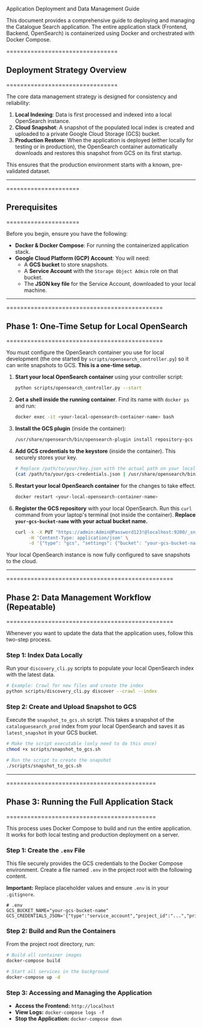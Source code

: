 Application Deployment and Data Management Guide

This document provides a comprehensive guide to deploying and managing the Catalogue Search application. The entire application stack (Frontend, Backend, OpenSearch) is containerized using Docker and orchestrated with Docker Compose.

================================
## Deployment Strategy Overview
================================

The core data management strategy is designed for consistency and reliability:

1.  **Local Indexing**: Data is first processed and indexed into a local OpenSearch instance.
2.  **Cloud Snapshot**: A snapshot of the populated local index is created and uploaded to a private Google Cloud Storage (GCS) bucket.
3.  **Production Restore**: When the application is deployed (either locally for testing or in production), the OpenSearch container automatically downloads and restores this snapshot from GCS on its first startup.

This ensures that the production environment starts with a known, pre-validated dataset.

---

=====================
## Prerequisites
=====================

Before you begin, ensure you have the following:

- **Docker & Docker Compose**: For running the containerized application stack.
- **Google Cloud Platform (GCP) Account**: You will need:
  - A **GCS bucket** to store snapshots.
  - A **Service Account** with the `Storage Object Admin` role on that bucket.
  - The **JSON key file** for the Service Account, downloaded to your local machine.

---

=============================================
## Phase 1: One-Time Setup for Local OpenSearch
=============================================

You must configure the OpenSearch container you use for local development (the one started by `scripts/opensearch_controller.py`) so it can write snapshots to GCS. **This is a one-time setup.**

1.  **Start your local OpenSearch container** using your controller script:

    ```sh
    python scripts/opensearch_controller.py --start
    ```

2.  **Get a shell inside the running container**. Find its name with `docker ps` and run:

    ```sh
    docker exec -it <your-local-opensearch-container-name> bash
    ```

3.  **Install the GCS plugin** (inside the container):

    ```sh
    /usr/share/opensearch/bin/opensearch-plugin install repository-gcs --batch
    ```

4.  **Add GCS credentials to the keystore** (inside the container). This securely stores your key.

    ```sh
    # Replace /path/to/your/key.json with the actual path on your local machine
    (cat /path/to/your/gcs-credentials.json | /usr/share/opensearch/bin/opensearch-keystore add-file --stdin gcs.client.default.credentials_file)
    ```

5.  **Restart your local OpenSearch container** for the changes to take effect.

    ```sh
    docker restart <your-local-opensearch-container-name>
    ```

6.  **Register the GCS repository** with your local OpenSearch. Run this `curl` command from your laptop's terminal (not inside the container). **Replace `your-gcs-bucket-name` with your actual bucket name.**

    ```sh
    curl -k -X PUT "https://admin:Admin@Password123!@localhost:9200/_snapshot/gcs_local_repository" \
         -H 'Content-Type: application/json' \
         -d '{"type": "gcs", "settings": {"bucket": "your-gcs-bucket-name", "base_path": "snapshots"}}'
    ```

Your local OpenSearch instance is now fully configured to save snapshots to the cloud.

---

================================================
## Phase 2: Data Management Workflow (Repeatable)
================================================

Whenever you want to update the data that the application uses, follow this two-step process.

### Step 1: Index Data Locally

Run your `discovery_cli.py` scripts to populate your local OpenSearch index with the latest data.

```sh
# Example: Crawl for new files and create the index
python scripts/discovery_cli.py discover --crawl --index
```

### Step 2: Create and Upload Snapshot to GCS

Execute the `snapshot_to_gcs.sh` script. This takes a snapshot of the `cataloguesearch_prod` index from your local OpenSearch and saves it as `latest_snapshot` in your GCS bucket.

```sh
# Make the script executable (only need to do this once)
chmod +x scripts/snapshot_to_gcs.sh

# Run the script to create the snapshot
./scripts/snapshot_to_gcs.sh
```

---

===========================================
## Phase 3: Running the Full Application Stack
===========================================

This process uses Docker Compose to build and run the entire application. It works for both local testing and production deployment on a server.

### Step 1: Create the `.env` File

This file securely provides the GCS credentials to the Docker Compose environment. Create a file named `.env` in the project root with the following content.

**Important:** Replace placeholder values and ensure `.env` is in your `.gitignore`.

```
# .env
GCS_BUCKET_NAME="your-gcs-bucket-name"
GCS_CREDENTIALS_JSON='{"type":"service_account","project_id":"...","private_key_id":"...","private_key":"...","client_email":"...","client_id":"...","auth_uri":"...","token_uri":"...","auth_provider_x509_cert_url":"...","client_x509_cert_url":"..."}'
```

### Step 2: Build and Run the Containers

From the project root directory, run:

```sh
# Build all container images
docker-compose build

# Start all services in the background
docker-compose up -d
```

### Step 3: Accessing and Managing the Application

- **Access the Frontend:** `http://localhost`
- **View Logs:** `docker-compose logs -f`
- **Stop the Application:** `docker-compose down`